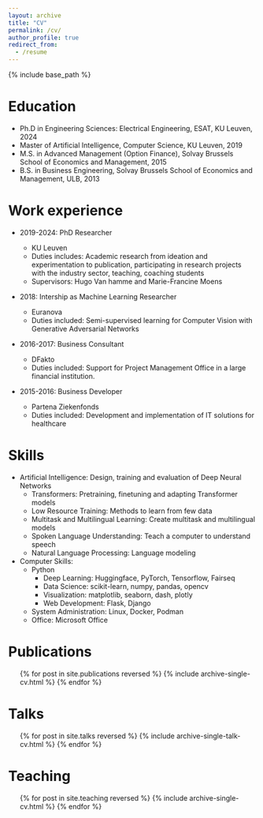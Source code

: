 ```yaml
---
layout: archive
title: "CV"
permalink: /cv/
author_profile: true
redirect_from:
  - /resume
---
```


{% include base_path %}

Education
======
* Ph.D in Engineering Sciences: Electrical Engineering, ESAT, KU Leuven, 2024
* Master of Artificial Intelligence, Computer Science, KU Leuven, 2019
* M.S. in Advanced Management (Option Finance), Solvay Brussels School of Economics and Management, 2015
* B.S. in Business Engineering, Solvay Brussels School of Economics and Management, ULB, 2013

Work experience
======
* 2019-2024: PhD Researcher
  * KU Leuven
  * Duties includes: Academic research from ideation and experimentation to publication, participating in research projects with the industry sector, teaching, coaching students
  * Supervisors: Hugo Van hamme and Marie-Francine Moens

* 2018: Intership as Machine Learning Researcher
  * Euranova
  * Duties included: Semi-supervised learning for Computer Vision with Generative Adversarial Networks

* 2016-2017: Business Consultant
  * DFakto
  * Duties included: Support for Project Management Office in a large financial institution.

* 2015-2016: Business Developer
  * Partena Ziekenfonds
  * Duties included: Development and implementation of IT solutions for healthcare

Skills
======
* Artificial Intelligence: Design, training and evaluation of Deep Neural Networks
  * Transformers: Pretraining, finetuning and adapting Transformer models
  * Low Resource Training: Methods to learn from few data
  * Multitask and Multilingual Learning: Create multitask and multilingual models
  * Spoken Language Understanding: Teach a computer to understand speech
  * Natural Language Processing: Language modeling 
* Computer Skills:
  * Python
    * Deep Learning: Huggingface, PyTorch, Tensorflow, Fairseq
    * Data Science: scikit-learn, numpy, pandas, opencv
    * Visualization: matplotlib, seaborn, dash, plotly
    * Web Development: Flask, Django
  * System Administration: Linux, Docker, Podman
  * Office: Microsoft Office

Publications
======
  <ul>{% for post in site.publications reversed %}
    {% include archive-single-cv.html %}
  {% endfor %}</ul>
  
Talks
======
  <ul>{% for post in site.talks reversed %}
    {% include archive-single-talk-cv.html  %}
  {% endfor %}</ul>
  
Teaching
======
  <ul>{% for post in site.teaching reversed %}
    {% include archive-single-cv.html %}
  {% endfor %}</ul>
  
